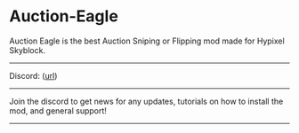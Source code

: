 # Auction-Eagle
Auction Eagle is the best Auction Sniping or Flipping mod made for Hypixel Skyblock.

-----------------------------------------------------------------------

Discord: ([url](https://discord.gg/3wVKjCYG))

-----------------------------------------------------------------------

Join the discord to get news for any updates, tutorials on how to install the mod, and general support!

-----------------------------------------------------------------------
